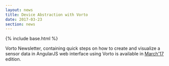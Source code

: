 ```yaml
---
layout: news
title: Device Abstraction with Vorto
date: 2017-03-23
section: news
---
```


{% include base.html %}

Vorto Newsletter, containing quick steps on how to create and visualize a sensor data in AngularJS web interface using Vorto is available in <a href="http://www.eclipse.org/community/eclipse_newsletter/2017/march/article1.php" target="_blank">March'17</a> edition.<br>

